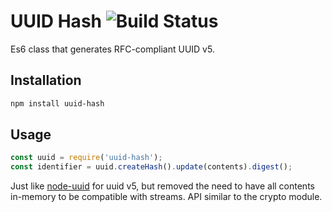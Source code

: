 # UUID Hash ![Build Status](https://travis-ci.org/pyramation/uuid-hash.svg?branch=master)

Es6 class that generates RFC-compliant UUID v5.

## Installation

```sh
npm install uuid-hash
```

## Usage

```js
const uuid = require('uuid-hash');
const identifier = uuid.createHash().update(contents).digest();
```

Just like [node-uuid](https://github.com/kelektiv/node-uuid) for uuid v5, but removed the need to have all contents in-memory to be compatible with streams. API similar to the crypto module.

